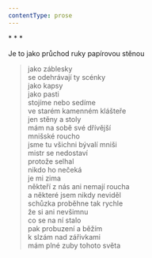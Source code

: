 ```yaml
---
contentType: prose
---
```


\* \* \*

Je to jako průchod ruky papírovou stěnou

> jako záblesky  
> se odehrávají ty scénky  
> jako kapsy  
> jako pasti  
> stojíme nebo sedíme  
> ve starém kamenném klášteře  
> jen stěny a stoly  
> mám na sobě své dřívější  
> mnišské roucho  
> jsme tu všichni bývalí mniši  
> mistr se nedostaví  
> protože selhal  
> nikdo ho nečeká  
> je mi zima  
> někteří z nás ani nemají roucha  
> a některé jsem nikdy neviděl  
> schůzka proběhne tak rychle  
> že si ani nevšimnu  
> co se na ní stalo  
> pak probuzení a běžím  
> k slzám nad zářivkami  
> mám plné zuby tohoto světa

